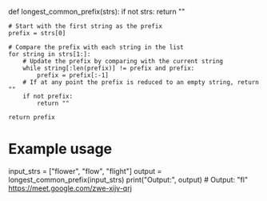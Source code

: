 def longest_common_prefix(strs):
    if not strs:
        return ""
    
    # Start with the first string as the prefix
    prefix = strs[0]
    
    # Compare the prefix with each string in the list
    for string in strs[1:]:
        # Update the prefix by comparing with the current string
        while string[:len(prefix)] != prefix and prefix:
            prefix = prefix[:-1]
        # If at any point the prefix is reduced to an empty string, return ""
        if not prefix:
            return ""
    
    return prefix

# Example usage
input_strs = ["flower", "flow", "flight"]
output = longest_common_prefix(input_strs)
print("Output:", output)  # Output: "fl"
https://meet.google.com/zwe-xijv-qrj
